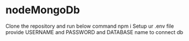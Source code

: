 # nodeMongoDb

Clone the repository and run below command
  npm i
Setup ur .env file provide USERNAME and PASSWORD and DATABASE name to connect db
